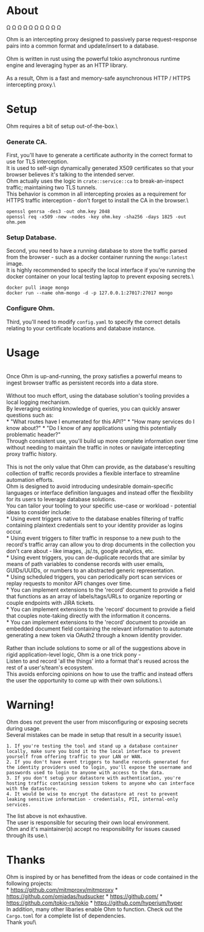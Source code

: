 # About

Ω Ω Ω Ω Ω Ω Ω Ω Ω Ω

Ohm is an intercepting proxy designed to passively parse request-response pairs into a common format and update/insert to a database.\
\
Ohm is written in rust using the powerful tokio asynchronous runtime engine and leveraging hyper as an HTTP library.\
\
As a result, Ohm is a fast and memory-safe asynchronous HTTP / HTTPS intercepting proxy.\

# Setup

Ohm requires a bit of setup out-of-the-box.\

### Generate CA.

First, you'll have to generate a certificate authority in the correct format to use for TLS interception.\
It is used to self-sign dynamically generated X509 certificates so that your browser believes it's talking to the intended server.\
Ohm actually uses the logic in `crate::service::ca` to break-an-inspect traffic; maintaining two TLS tunnels.\
This behavior is common in all intercepting proxies as a requirement for HTTPS traffic interception - don't forget to install the CA in the browser.\

```
openssl genrsa -des3 -out ohm.key 2048
openssl req -x509 -new -nodes -key ohm.key -sha256 -days 1825 -out ohm.pem
```

### Setup Database.

Second, you need to have a running database to store the traffic parsed from the browser - such as a docker container running the `mongo:latest` image.\
It is highly recommended to specify the local interface if you're running the docker container on your local testing laptop to prevent exposing secrets.\

```
docker pull image mongo
docker run --name ohm-mongo -d -p 127.0.0.1:27017:27017 mongo
```

### Configure Ohm.

Third, you'll need to modify `config.yaml` to specify the correct details relating to your certificate locations and database instance.

# Usage
\
Once Ohm is up-and-running, the proxy satisfies a powerful means to ingest browser traffic as persistent records into a data store.\
\
Without too much effort, using the database solution's tooling provides a local logging mechanism.\
By leveraging existing knowledge of queries, you can quickly answer questions such as:\
    * "What routes have I enumerated for this API?"
    * "How many services do I know about?"
    * "Do I know of any applications using this potentially problematic header?"
\
Through consistent use, you'll build up more complete information over time without needing to maintain the traffic in notes or navigate intercepting proxy traffic history.\
\
This is not the only value that Ohm can provide, as the database's resulting collection of traffic records provides a flexible interface to streamline automation efforts.\
Ohm is designed to avoid introducing undesirable domain-specific languages or interface definition languages and instead offer the flexibility for its users to leverage database solutions.\
You can tailor your tooling to your specific use-case or workload - potential ideas to consider include:\
    * Using event triggers native to the database enables filtering of traffic containing plaintext credentials sent to your identity provider as logins occur.\
    * Using event triggers to filter traffic in response to a new push to the record's traffic array can allow you to drop documents in the collection you don't care about - like images, .js/.ts, google analytics, etc.\
    * Using event triggers, you can de-duplicate records that are similar by means of path variables to condense records with user emails, GUIDs/UUIDs, or numbers to an abstracted generic representation.\
    * Using scheduled triggers, you can periodically port scan services or replay requests to monitor API changes over time.\
    * You can implement extensions to the 'record' document to provide a field that functions as an array of labels/tags/URLs to organize reporting or couple endpoints with JIRA tickets.\
    * You can implement extensions to the 'record' document to provide a field that couples note-taking directly with the information it concerns.\
    * You can implement extensions to the 'record' document to provide an embedded document field containing the relevant information to automate generating a new token via OAuth2 through a known identity provider.\
\
Rather than include solutions to some or all of the suggestions above in rigid application-level logic, Ohm is a one trick pony -\
Listen to and record 'all the things' into a format that's reused across the rest of a user's/team's ecosystem.\
This avoids enforcing opinions on how to use the traffic and instead offers the user the opportunity to come up with their own solutions.\

# Warning!

Ohm does not prevent the user from misconfiguring or exposing secrets during usage.\
Several mistakes can be made in setup that result in a security issue:\

    1. If you're testing the tool and stand up a database container locally, make sure you bind it to the local interface to prevent yourself from offering traffic to your LAN or WAN.
    2. If you don't have event triggers to handle records generated for the identity providers used to login, you'll expose the username and passwords used to login to anyone with access to the data.
    3. If you don't setup your datastore with authentication, you're hosting traffic containing session tokens to anyone who can interface with the datastore.
    4. It would be wise to encrypt the datastore at rest to prevent leaking sensitive information - credentials, PII, internal-only services.

The list above is not exhaustive.\
The user is responsible for securing their own local environment.\
Ohm and it's maintainer(s) accept no responsibility for issues caused through its use.\

# Thanks

Ohm is inspired by or has benefitted from the ideas or code contained in the following projects:\
    * https://github.com/mitmproxy/mitmproxy
    * https://github.com/omjadas/hudsucker
    * https://github.com/
    * https://github.com/tokio-rs/tokio
    * https://github.com/hyperium/hyper
\
In addition, many other libaries enable Ohm to function. Check out the `Cargo.toml` for a complete list of dependencies.\
Thank you!\
